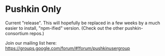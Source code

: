 # Pushkin Only

Current "release". This will hopefully be replaced in a few weeks by a much easier to install, "npm-ified" version. (Check out the other pushkin-consortium repos.)

Join our mailing list here: https://groups.google.com/forum/#!forum/pushkinusergroup
